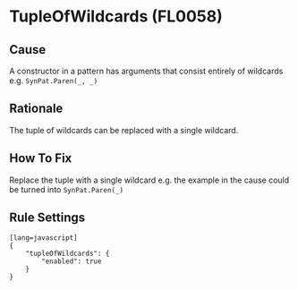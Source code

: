 # TupleOfWildcards (FL0058)

## Cause

A constructor in a pattern has arguments that consist entirely of wildcards e.g. `SynPat.Paren(_, _)`

## Rationale

The tuple of wildcards can be replaced with a single wildcard.

## How To Fix

Replace the tuple with a single wildcard e.g. the example in the cause could be turned into `SynPat.Paren(_)`

## Rule Settings

    [lang=javascript]
    {
        "tupleOfWildcards": {
            "enabled": true
        }
    }
